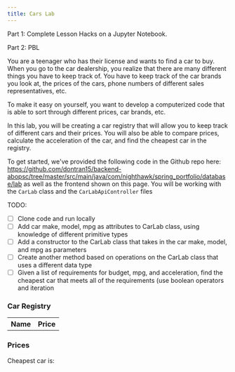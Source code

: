 ```yaml
---
title: Cars Lab
---
```

Part 1: Complete Lesson Hacks on a Jupyter Notebook.
 
Part 2: PBL 

You are a teenager who has their license and wants to find a car to buy. When you go to the car dealership, you realize that there are many different things you have to keep track of. You have to keep track of the car brands you look at, the prices of the cars, phone numbers of different sales representatives, etc.

To make it easy on yourself, you want to develop a computerized code that is able to sort through different prices, car brands, etc.

In this lab, you will be creating a car registry that will allow you to keep track of different cars and their prices. You will also be able to compare prices, calculate the acceleration of the car, and find the cheapest car in the registry.

To get started, we've provided the following code in the Github repo here: https://github.com/dontran15/backend-abopsc/tree/master/src/main/java/com/nighthawk/spring_portfolio/database/lab as well as the frontend shown on this page. You will be working with the `CarLab` class and the `CarLabApiController` files

TODO:
- [ ] Clone code and run locally
- [ ] Add car make, model, mpg as attributes to CarLab class, using knowledge of different primitive types
- [ ] Add a constructor to the CarLab class that takes in the car make, model, and mpg as parameters
- [ ] Create another method based on operations on the CarLab class that uses a different data type
- [ ] Given a list of requirements for budget, mpg, and acceleration, find the cheapest car that meets all of the requirements (use boolean operators and iteration

### Car Registry

<!-- Create table to display cars -->
<table id="carsTable">
    <tr>
        <th>Name</th>
        <th>Price</th>
    </tr>
</table>

### Prices

Cheapest car is: <div id="result"></div>

<script>
    // fetch from database
    const resultTable = document.getElementById("carsTable");
    const cars_url = "https://abopsc-backend.dontntntnt.de/api/carLab";
    fetch(cars_url + "/")
        .then(response => response.json())
        .then(data => {
            console.log(data)
            // create table rows
            for (let i = 0; i < data.length; i++) {
                let row = resultTable.insertRow(-1);
                let name = row.insertCell(0);
                let price = row.insertCell(1);
                name.innerHTML = data[i].name;
                price.innerHTML = data[i].price;
            }
        });
    .catch(err => console.log(err));
    
    // find cheapest car
    const cheapestCar = document.getElementById("result");
    const cheapest_url = cars_url + "/compareprice";

    fetch(cheapest_url)
        .then(response => response.json())
        .then(data => {
            console.log(data)
            cheapestCar.innerHTML = data;
        });
    .catch(err => console.log(err));

</script>
